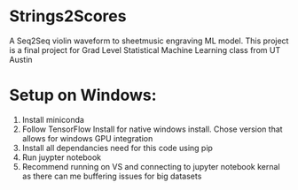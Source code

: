 # Strings2Scores
A Seq2Seq violin waveform to sheetmusic engraving ML model. This project is a final project for Grad Level Statistical Machine Learning class from UT Austin


# Setup on Windows:
1. Install miniconda
2. Follow TensorFlow Install for native windows install. Chose version that allows for windows GPU integration
3. Install all dependancies need for this code using pip
4. Run juypter notebook
5. Recommend running on VS and connecting to jupyter notebook kernal as there can me buffering issues for big datasets


